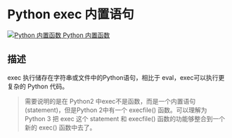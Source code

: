 Python  exec 内置语句
=================

 [![Python 内置函数](../images/up.gif)
 Python 内置函数](python-built-in-functions.html)


  描述
--

 exec 执行储存在字符串或文件中的Python语句，相比于 eval，exec可以执行更复杂的 Python 代码。

 
>  需要说明的是在 Python2 中exec不是函数，而是一个内置语句(statement)，但是Python 2中有一个 execfile() 函数。可以理解为 Python 3 把 exec 这个 statement 和 execfile() 函数的功能够整合到一个新的 exec() 函数中去了。
> 
>